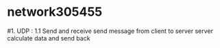 # network305455
#1. UDP :
1.1 Send and receive
send message from client to server
server calculate data and send back
